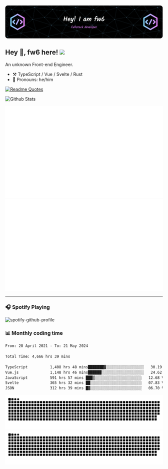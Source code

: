 ![Header](github-header-image.png)

## Hey 👋, fw6 here! <img src="https://github.githubassets.com/images/mona-whisper.gif" height="24" />


An unknown Front-end Engineer.

-   :hammer_and_pick: TypeScript / Vue / Svelte / Rust
-   :man: Pronouns: he/him


[![Readme Quotes](https://quotes-github-readme.vercel.app/api?type=horizontal&theme=algolia)](https://github.com/piyushsuthar/github-readme-quotes)



![Github Stats](https://github-readme-stats.vercel.app/api?username=fw6&bg_color=30,e96443,904e95&title_color=fff&text_color=fff)

![](https://raw.githubusercontent.com/fw6/github-stats-transparent/output/generated/overview.svg)
![](https://raw.githubusercontent.com/fw6/github-stats-transparent/output/generated/languages.svg)


---

### 🎧 Spotify Playing

<!-- ![spotify-github-profile](/img/default.svg) -->

![spotify-github-profile](https://spotify-github-profile.vercel.app/api/view.svg?uid=r6wn4hdvypv0lkzyrj0e0pjct&cover_image=true&theme=default&show_offline=true&background_color=9a10ad&interchange=true&bar_color_cover=true)



### :bar_chart: Monthly coding time 

<!--START_SECTION:waka-->

```txt
From: 28 April 2021 - To: 21 May 2024

Total Time: 4,666 hrs 39 mins

TypeScript          1,408 hrs 48 mins███████▓░░░░░░░░░░░░░░░░░   30.19 %
Vue.js              1,148 hrs 46 mins██████░░░░░░░░░░░░░░░░░░░   24.62 %
JavaScript          591 hrs 57 mins ███▒░░░░░░░░░░░░░░░░░░░░░   12.68 %
Svelte              365 hrs 32 mins ██░░░░░░░░░░░░░░░░░░░░░░░   07.83 %
JSON                312 hrs 39 mins █▓░░░░░░░░░░░░░░░░░░░░░░░   06.70 %
```

<!--END_SECTION:waka-->




![github contribution grid snake animation](https://raw.githubusercontent.com/platane/platane/output/github-contribution-grid-snake-dark.svg#gh-dark-mode-only)![github contribution grid snake animation](https://raw.githubusercontent.com/platane/platane/output/github-contribution-grid-snake.svg#gh-light-mode-only)
